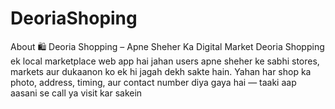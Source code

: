 # DeoriaShoping
About 🛍️ Deoria Shopping – Apne Sheher Ka Digital Market Deoria Shopping ek local marketplace web app hai jahan users apne sheher ke sabhi stores, markets aur dukaanon ko ek hi jagah dekh sakte hain. Yahan har shop ka photo, address, timing, aur contact number diya gaya hai — taaki aap aasani se call ya visit kar sakein
